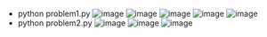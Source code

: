 - python problem1.py
![image](https://user-images.githubusercontent.com/68915904/122647476-44f8bd00-d146-11eb-8310-e4ca1f6619f2.png)
![image](https://user-images.githubusercontent.com/68915904/122647496-50e47f00-d146-11eb-8350-7049cf5184d0.png)
![image](https://user-images.githubusercontent.com/68915904/122647511-5a6de700-d146-11eb-9e82-cfbbe5a62728.png)
![image](https://user-images.githubusercontent.com/68915904/122647527-6659a900-d146-11eb-8e66-834f35b68fe7.png)
![image](https://user-images.githubusercontent.com/68915904/122647543-74a7c500-d146-11eb-8855-979b071549b0.png)
- python problem2.py
![image](https://user-images.githubusercontent.com/68915904/122647569-8e490c80-d146-11eb-9bde-8a592e120957.png)
![image](https://user-images.githubusercontent.com/68915904/122647577-96a14780-d146-11eb-8718-0a5e14a32a85.png)
![image](https://user-images.githubusercontent.com/68915904/122647584-9e60ec00-d146-11eb-8508-c43788829b7b.png)


